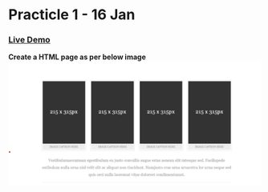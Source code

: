 # Practicle 1 - 16 Jan

### [Live Demo](https://tushar0761.github.io/Cybercom/Practicle_1_16-01/)

**Create a HTML page as per below image**
![Alt text](./images/sample.png)
